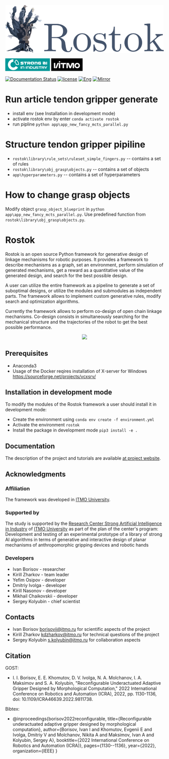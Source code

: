 <p align="center">
    <img src="/docs/images/logo_rostok_long.png" width="600">
</p>

[![SAI](https://github.com/ITMO-NSS-team/open-source-ops/blob/master/badges/SAI_badge_flat.svg)](https://sai.itmo.ru/)
[![ITMO](https://github.com/ITMO-NSS-team/open-source-ops/blob/master/badges/ITMO_badge_flat_rus.svg)](https://en.itmo.ru/en/)

[![Documentation Status](https://readthedocs.org/projects/rostok/badge/?version=latest)](https://rostok.readthedocs.io/en/latest/?badge=latest)
[![license](https://img.shields.io/github/license/aimclub/rostok)](https://github.com/aimclub/rostok/blob/master/LICENSE)
[![Eng](https://img.shields.io/badge/lang-ru-yellow.svg)](/README.md)
[![Mirror](https://camo.githubusercontent.com/9bd7b8c5b418f1364e72110a83629772729b29e8f3393b6c86bff237a6b784f6/68747470733a2f2f62616467656e2e6e65742f62616467652f6769746c61622f6d6972726f722f6f72616e67653f69636f6e3d6769746c6162)](https://gitlab.actcognitive.org/itmo-sai-code/rostok/)
# Run article tendon gripper generate
* install env (see Installation in development mode)
* activate rostok env by enter `conda activate rostok`
* run pipline `python app\app_new_fancy_mcts_parallel.py` 

# Structure tendon gripper pipiline 
* `rostok\library\rule_sets\ruleset_simple_fingers.py` -- contains a set of rules
* `rostok\library\obj_grasp\objects.py` -- contains a set of objects
* `app\hyperparameters.py` -- contains a set of hyperparameters

# How to change grasp objects
Modify object `grasp_object_blueprint` in `python app\app_new_fancy_mcts_parallel.py`. Use predefined function from `rostok\library\obj_grasp\objects.py`.

# Rostok

Rostok is an open source Python framework for generative design of linkage mechanisms for robotic purposes. It provides a framework to describe mechanisms as a graph, set an environment, perform simulation of generated mechanisms, get a reward as a quantitative value of the generated design, and search for the best possible design.

A user can utilize the entire framework as a pipeline to generate a set of suboptimal designs, or utilize the modules and submodules as independent parts. The framework allows to implement custom generative rules, modify search and optimization algorithms.

Currently the framework allows to perform co-design of open chain linkage mechanisms. Co-design consists in simultaneously searching for the mechanical structure and the trajectories of the robot to get the best possible performance.

<p align="center">
    <img src="/docs/images/brick_anim.gif" width="700">
</p>


## Prerequisites

* Anaconda3
* Usage of the Docker reqires installation of Х-server for Windows <https://sourceforge.net/projects/vcxsrv/>

## Installation in development mode

To modify the modules of the Rostok framework a user should install it in development mode:  

* Create the environment using `conda env create -f environment.yml`
* Activate the environment `rostok`  
* Install the package in development mode `pip3 install -e .`  

## Documentation

The description of the project and tutorials are available [at project website](https://rostok.readthedocs.io/en/latest/?badge=latest).


## Acknowledgments

### Affiliation

The framework was developed in [ITMO University](https://en.itmo.ru/).

### Supported by

The study is supported by the [Research Center Strong Artificial Intelligence in Industry](<https://sai.itmo.ru/>) 
of [ITMO University](https://en.itmo.ru/) as part of the plan of the center's program: Development and testing of an experimental prototype of a library of strong AI algorithms in terms of generative and interactive design of planar mechanisms of anthropomorphic gripping devices and robotic hands

### Developers

* Ivan Borisov - researcher
* Kirill Zharkov - team leader
* Yefim Osipov - developer
* Dmitriy Ivolga - developer
* Kirill Nasonov - developer
* Mikhail Chaikovskii - developer
* Sergey Kolyubin - chief scientist


## Contacts

* Ivan Borisov borisovii@itmo.ru for scientific aspects of the project
* Kirill Zharkov kdzharkov@itmo.ru for technical questions of the project
* Sergey Kolyubin s.kolyubin@itmo.ru for collaboration aspects

## Citation

GOST:

* I. I. Borisov, E. E. Khomutov, D. V. Ivolga, N. A. Molchanov, I. A. Maksimov and S. A. Kolyubin, "Reconfigurable Underactuated Adaptive Gripper Designed by Morphological Computation," 2022 International Conference on Robotics and Automation (ICRA), 2022, pp. 1130-1136, doi: 10.1109/ICRA46639.2022.9811738.

Bibtex:

* @inproceedings{borisov2022reconfigurable,
  title={Reconfigurable underactuated adaptive gripper designed by morphological computation},
  author={Borisov, Ivan I and Khomutov, Evgenii E and Ivolga, Dmitriy V and Molchanov, Nikita A and Maksimov, Ivan A and Kolyubin, Sergey A},
  booktitle={2022 International Conference on Robotics and Automation (ICRA)},
  pages={1130--1136},
  year={2022},
  organization={IEEE}
}
